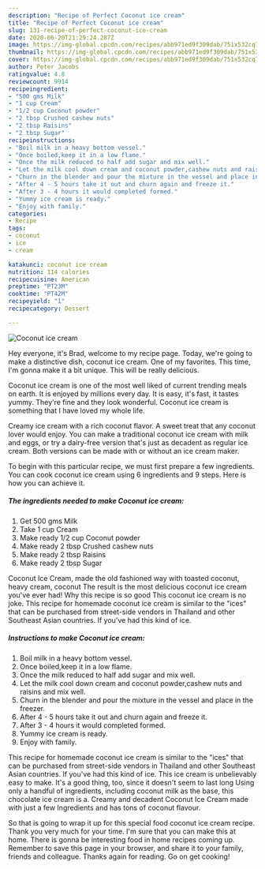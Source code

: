 ```yaml
---
description: "Recipe of Perfect Coconut ice cream"
title: "Recipe of Perfect Coconut ice cream"
slug: 131-recipe-of-perfect-coconut-ice-cream
date: 2020-06-20T21:29:24.287Z
image: https://img-global.cpcdn.com/recipes/abb971ed9f309dab/751x532cq70/coconut-ice-cream-recipe-main-photo.jpg
thumbnail: https://img-global.cpcdn.com/recipes/abb971ed9f309dab/751x532cq70/coconut-ice-cream-recipe-main-photo.jpg
cover: https://img-global.cpcdn.com/recipes/abb971ed9f309dab/751x532cq70/coconut-ice-cream-recipe-main-photo.jpg
author: Peter Jacobs
ratingvalue: 4.8
reviewcount: 9914
recipeingredient:
- "500 gms Milk"
- "1 cup Cream"
- "1/2 cup Coconut powder"
- "2 tbsp Crushed cashew nuts"
- "2 tbsp Raisins"
- "2 tbsp Sugar"
recipeinstructions:
- "Boil milk in a heavy bottom vessel."
- "Once boiled,keep it in a low flame."
- "Once the milk reduced to half add sugar and mix well."
- "Let the milk cool down cream and coconut powder,cashew nuts and raisins and mix well."
- "Churn in the blender and pour the mixture in the vessel and place in the freezer."
- "After 4 - 5 hours take it out and churn again and freeze it."
- "After 3 - 4 hours it would completed formed."
- "Yummy ice cream is ready."
- "Enjoy with family."
categories:
- Recipe
tags:
- coconut
- ice
- cream

katakunci: coconut ice cream 
nutrition: 114 calories
recipecuisine: American
preptime: "PT23M"
cooktime: "PT42M"
recipeyield: "1"
recipecategory: Dessert

---
```



![Coconut ice cream](https://img-global.cpcdn.com/recipes/abb971ed9f309dab/751x532cq70/coconut-ice-cream-recipe-main-photo.jpg)

Hey everyone, it's Brad, welcome to my recipe page. Today, we're going to make a distinctive dish, coconut ice cream. One of my favorites. This time, I'm gonna make it a bit unique. This will be really delicious.

Coconut ice cream is one of the most well liked of current trending meals on earth. It is enjoyed by millions every day. It is easy, it's fast, it tastes yummy. They're fine and they look wonderful. Coconut ice cream is something that I have loved my whole life.

Creamy ice cream with a rich coconut flavor. A sweet treat that any coconut lover would enjoy. You can make a traditional coconut ice cream with milk and eggs, or try a dairy-free version that&#39;s just as decadent as regular ice cream. Both versions can be made with or without an ice cream maker.


To begin with this particular recipe, we must first prepare a few ingredients. You can cook coconut ice cream using 6 ingredients and 9 steps. Here is how you can achieve it.

<!--inarticleads1-->

##### The ingredients needed to make Coconut ice cream:

1. Get 500 gms Milk
1. Take 1 cup Cream
1. Make ready 1/2 cup Coconut powder
1. Make ready 2 tbsp Crushed cashew nuts
1. Make ready 2 tbsp Raisins
1. Make ready 2 tbsp Sugar


Coconut Ice Cream, made the old fashioned way with toasted coconut, heavy cream, coconut The result is the most delicious coconut ice cream you&#39;ve ever had! Why this recipe is so good This coconut ice cream is no joke. This recipe for homemade coconut ice cream is similar to the &#34;ices&#34; that can be purchased from street-side vendors in Thailand and other Southeast Asian countries. If you&#39;ve had this kind of ice. 

<!--inarticleads2-->

##### Instructions to make Coconut ice cream:

1. Boil milk in a heavy bottom vessel.
1. Once boiled,keep it in a low flame.
1. Once the milk reduced to half add sugar and mix well.
1. Let the milk cool down cream and coconut powder,cashew nuts and raisins and mix well.
1. Churn in the blender and pour the mixture in the vessel and place in the freezer.
1. After 4 - 5 hours take it out and churn again and freeze it.
1. After 3 - 4 hours it would completed formed.
1. Yummy ice cream is ready.
1. Enjoy with family.


This recipe for homemade coconut ice cream is similar to the &#34;ices&#34; that can be purchased from street-side vendors in Thailand and other Southeast Asian countries. If you&#39;ve had this kind of ice. This ice cream is unbelievably easy to make. It&#39;s a good thing, too, since it doesn&#39;t seem to last long Using only a handful of ingredients, including coconut milk as the base, this chocolate ice cream is a. Creamy and decadent Coconut Ice Cream made with just a few Ingredients and has tons of coconut flavour. 

So that is going to wrap it up for this special food coconut ice cream recipe. Thank you very much for your time. I'm sure that you can make this at home. There is gonna be interesting food in home recipes coming up. Remember to save this page in your browser, and share it to your family, friends and colleague. Thanks again for reading. Go on get cooking!
